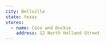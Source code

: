 ```yaml
---
city: Bellville
state: texas
stores:
  - name: Coco and Duckie
    address: 12 North Holland Street
---
```

